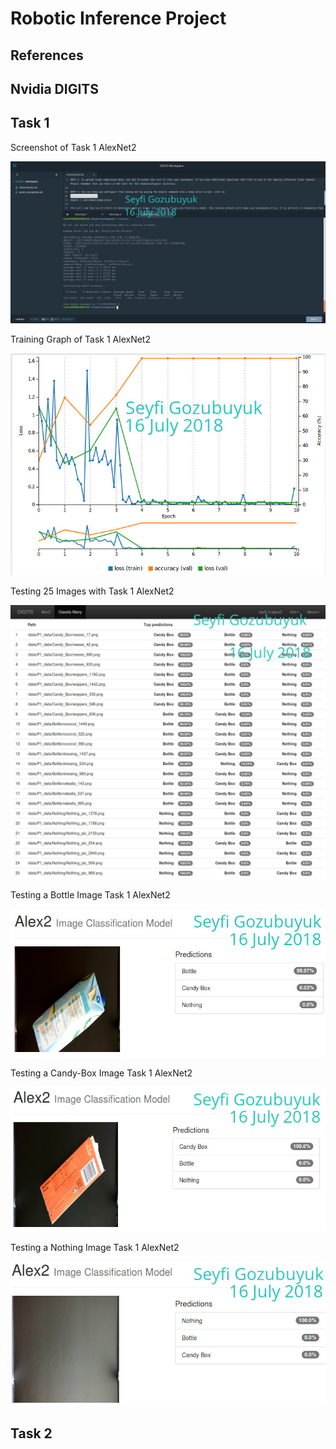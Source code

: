 # Robotic Inference Project


[//]: # (Image References)

[t1a2c]: ./report/figures/t1a2c.png "Screenshot of Task 1 AlexNet2"
[t1a2g]: ./report/figures/t1a2g.png "Training Graph of Task 1 AlexNet2"
[t1a2l]: ./report/figures/t1a2l.png "Testing 25 Images with Task 1 AlexNet2"
[t1a2t1]: ./report/figures/t1a2t1.png "Testing a Bottle Image Task 1 AlexNet2"
[t1a2t2]: ./report/figures/t1a2t2.png "Testing a Candy-Box Image Task 1 AlexNet2"
[t1a2t3]: ./report/figures/t1a2t3.png "Testing a Nothing Image Task 1 AlexNet2"


## References 

## Nvidia DIGITS

## Task 1

Screenshot of Task 1 AlexNet2  

![alt text][t1a2c] 

Training Graph of Task 1 AlexNet2  

![alt text][t1a2g] 

Testing 25 Images with Task 1 AlexNet2  

![alt text][t1a2l] 

Testing a Bottle Image Task 1 AlexNet2  

![alt text][t1a2t1] 

Testing a Candy-Box Image Task 1 AlexNet2  

![alt text][t1a2t2] 

Testing a Nothing Image Task 1 AlexNet2  

![alt text][t1a2t3] 


## Task 2